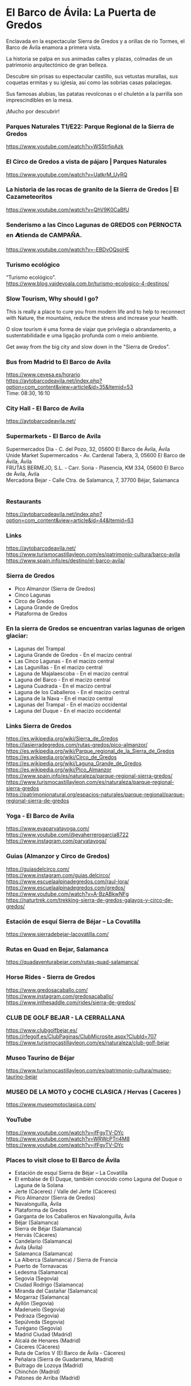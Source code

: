 # El Barco de Ávila: La Puerta de Gredos

Enclavada en la espectacular Sierra de Gredos y a orillas de río Tormes, el Barco de Ávila enamora a primera vista.

La historia se palpa en sus animadas calles y plazas, colmadas de un patrimonio arquitectónico de gran belleza.

Descubre sin prisas su espectacular castillo, sus vetustas murallas, sus coquetas ermitas y su iglesia, así como las sobrias casas palaciegas.

Sus famosas alubias, las patatas revolconas o el chuletón a la parrilla son imprescindibles en la mesa.

¡Mucho por descubrir!


### Parques Naturales T1/E22: Parque Regional de la Sierra de Gredos
https://www.youtube.com/watch?v=WS5trfipAzk

### El Circo de Gredos a vista de pájaro | Parques Naturales
https://www.youtube.com/watch?v=UatkrM_UyRQ

### La historia de las rocas de granito de la Sierra de Gredos | El Cazameteoritos
https://www.youtube.com/watch?v=QhV9K0CaBfU

### Senderismo a las Cinco Lagunas de GREDOS con PERNOCTA en ⛺tienda de CAMPAÑA.
https://www.youtube.com/watch?v=-EBDvOQsoHE

### Turismo ecológico
“Turismo ecológico”.<BR>
https://www.blog.vaidevoala.com.br/turismo-ecologico-4-destinos/<BR>

### Slow Tourism, Why should I go?
This is really a place to cure you from modern life and to help to reconnect with Nature, the mountains, reduce the stress and increase your health. <BR>

O slow tourism é uma forma de viajar que privilegia o abrandamento, a sustentabilidade e uma ligação profunda com o meio ambiente.<BR>

Get away from the big city and slow down in the "Sierra de Gredos". <BR>


### Bus from Madrid to El Barco de Avila
https://www.cevesa.es/horario <BR>
https://aytobarcodeavila.net/index.php?option=com_content&view=article&id=35&Itemid=53<BR>
Time: 08:30, 16:10<BR>

### City Hall - El Barco de Avila
https://aytobarcodeavila.net/<BR>

### Supermarkets - El Barco de Avila
Supermercados Dia - C. del Pozo, 32, 05600 El Barco de Ávila, Ávila <BR>
Unide Market Supermercados - Av. Cardenal Tabera, 3, 05600 El Barco de Ávila, Ávila<BR>
FRUTAS BERMEJO, S.L. - Carr. Soria - Plasencia, KM 334, 05600 El Barco de Ávila, Ávila<BR>
Mercadona Bejar - Calle Ctra. de Salamanca, 7, 37700 Béjar, Salamanca<BR><BR>


### Restaurants
https://aytobarcodeavila.net/index.php?option=com_content&view=article&id=44&Itemid=63<BR>

### Links
https://aytobarcodeavila.net/<BR>
https://www.turismocastillayleon.com/es/patrimonio-cultura/barco-avila<BR>
https://www.spain.info/es/destino/el-barco-avila/<BR>

### Sierra de Gredos
* Pico Almanzor (Sierra de Gredos)
* Cinco Lagunas
* Circo de Gredos
* Laguna Grande de Gredos  
* Plataforma de Gredos


### En la sierra de Gredos se encuentran varias lagunas de origen glaciar:
* Lagunas del Trampal
* Laguna Grande de Gredos - En el macizo central
* Las Cinco Lagunas - En el macizo central
* Las Lagunillas - En el macizo central
* Laguna de Majalaescoba - En el macizo central
* Laguna del Barco - En el macizo central
* Laguna Cuadrada - En el macizo central
* Laguna de los Caballeros - En el macizo central
* Laguna de la Nava - En el macizo central
* Lagunas del Trampal - En el macizo occidental
* Laguna del Duque - En el macizo occidental



### Links Sierra de Gredos
https://es.wikipedia.org/wiki/Sierra_de_Gredos<BR>
https://lasierradegredos.com/rutas-gredos/pico-almanzor/<BR>
https://es.wikipedia.org/wiki/Parque_regional_de_la_Sierra_de_Gredos<BR>
https://es.wikipedia.org/wiki/Circo_de_Gredos<BR>
https://es.wikipedia.org/wiki/Laguna_Grande_de_Gredos<BR>
https://es.wikipedia.org/wiki/Pico_Almanzor<BR>
https://www.spain.info/es/naturaleza/parque-regional-sierra-gredos/<BR>
https://www.turismocastillayleon.com/es/naturaleza/parque-regional-sierra-gredos<BR>
https://patrimonionatural.org/espacios-naturales/parque-regional/parque-regional-sierra-de-gredos<BR>

### Yoga - El Barco de Avila
https://www.evaparvatayoga.com/<BR>
https://www.youtube.com/@evaherrerogarcia8722<BR>
https://www.instagram.com/parvatayoga/<BR>

### Guias (Almanzor y Circo de Gredos)
https://guiasdelcirco.com/<BR>
https://www.instagram.com/guias.delcirco/<BR>
https://www.escuelaalpinadegredos.com/raul-lora/<BR>
https://www.escuelaalpinadegredos.com/gredos/<BR>
https://www.youtube.com/watch?v=A-BzABkwNFg<BR>
https://naturtrek.com/trekking-sierra-de-gredos-galayos-y-circo-de-gredos/<BR>

### Estación de esquí Sierra de Béjar – La Covatilla
https://www.sierradebejar-lacovatilla.com/<BR>

### Rutas en Quad en Bejar, Salamanca
https://quadaventurabejar.com/rutas-quad-salamanca/<BR>

### Horse Rides - Sierra de Gredos
https://www.gredosacaballo.com/<BR>
https://www.instagram.com/gredosacaballo/<BR>
https://www.inthesaddle.com/rides/sierra-de-gredos/<BR>

### CLUB DE GOLF BEJAR - LA CERRALLANA
https://www.clubgolfbejar.es/<BR>
https://rfegolf.es/ClubPaginas/ClubMicrosite.aspx?ClubId=707<BR>
https://www.turismocastillayleon.com/es/naturaleza/club-golf-bejar<BR>

### Museo Taurino de Béjar
https://www.turismocastillayleon.com/es/patrimonio-cultura/museo-taurino-bejar<BR>

### MUSEO DE LA MOTO y COCHE CLASICA / Hervas ( Caceres )
https://www.museomotoclasica.com/<BR>

### YouTube
https://www.youtube.com/watch?v=ifFgyTV-DYc<BR>
https://www.youtube.com/watch?v=WRWcPTri4M8<BR>
https://www.youtube.com/watch?v=ifFgyTV-DYc<BR>

### Places to visit close to El Barco de Ávila
* Estación de esquí Sierra de Béjar – La Covatilla
* El embalse de El Duque, también conocido como Laguna del Duque o Laguna de la Solana
* Jerte (Cáceres) / Valle del Jerte (Cáceres)
* Pico Almanzor (Sierra de Gredos)
* Navalonguilla, Ávila
* Plataforma de Gredos
* Garganta de los Caballeros en Navalonguilla, Ávila
* Béjar (Salamanca)
* Sierra de Béjar (Salamanca)
* Hervás (Cáceres)
* Candelario (Salamanca)
* Ávila (Ávila)
* Salamanca (Salamanca)
* La Alberca (Salamanca) / Sierra de Francia
* Puerto de Tornavacas
* Ledesma (Salamanca)
* Segovia (Segovia)
* Ciudad Rodrigo (Salamanca)
* Miranda del Castañar (Salamanca)
* Mogarraz (Salamanca)
* Ayllón (Segovia)
* Maderuelo (Segovia)
* Pedraza (Segovia)
* Sepúlveda (Segovia)
* Turégano (Segovia)
* Madrid Ciudad (Madrid)
* Alcalá de Henares (Madrid)
* Cáceres (Cáceres)
* Ruta de Carlos V (El Barco de Ávila - Cáceres)
* Peñalara (Sierra de Guadarrama, Madrid)
* Buitrago de Lozoya (Madrid)
* Chinchón (Madrid)
* Patones de Arriba (Madrid)

  
